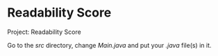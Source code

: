 # Readability Score

Project: Readability Score

Go to the *src* directory, change *Main.java* and put your *.java* file(s) in it.
